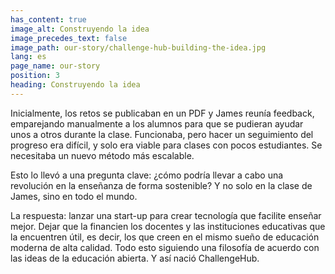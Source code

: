 ```yaml
---
has_content: true
image_alt: Construyendo la idea
image_precedes_text: false
image_path: our-story/challenge-hub-building-the-idea.jpg
lang: es
page_name: our-story
position: 3
heading: Construyendo la idea
---
```


Inicialmente, los retos se publicaban en un PDF y James reunía feedback, emparejando manualmente a los alumnos para que se pudieran ayudar unos a otros durante la clase. Funcionaba, pero hacer un seguimiento del progreso era difícil, y solo era viable para clases con pocos estudiantes. Se necesitaba un nuevo método más escalable.

Esto lo llevó a una pregunta clave: ¿cómo podría llevar a cabo una revolución en la enseñanza de forma sostenible? Y no solo en la clase de James, sino en todo el mundo.

La respuesta: lanzar una start-up para crear tecnología que facilite enseñar mejor. Dejar que la financien los docentes y las instituciones educativas que la encuentren útil, es decir, los que creen en el mismo sueño de educación moderna de alta calidad. Todo esto siguiendo una filosofía de acuerdo con las ideas de la educación abierta.
Y así nació ChallengeHub.
